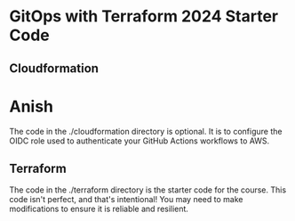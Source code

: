 # GitOps with Terraform 2024 Starter Code

## Cloudformation

# Anish

The code in the ./cloudformation directory is optional. It is to configure the OIDC role used to authenticate your GitHub Actions workflows to AWS. 

## Terraform

The code in the ./terraform directory is the starter code for the course. This code isn't perfect, and that's intentional! You may need to make modifications to ensure it is reliable and resilient. 
